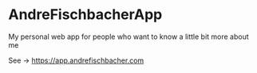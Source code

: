 # AndreFischbacherApp
My personal web app for people who want to know a little bit more about me

See -> https://app.andrefischbacher.com
